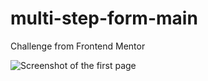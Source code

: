 # multi-step-form-main
 Challenge from Frontend Mentor
 
![Screenshot of the first page]([https://myoctocat.com/assets/images/base-octocat.svg](https://imgur.com/8RPsEw5)https://imgur.com/8RPsEw5)
